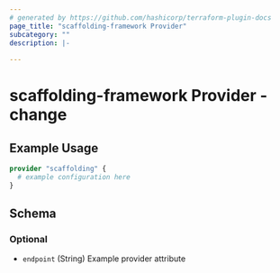 ```yaml
---
# generated by https://github.com/hashicorp/terraform-plugin-docs
page_title: "scaffolding-framework Provider"
subcategory: ""
description: |-
  
---
```


# scaffolding-framework Provider - change



## Example Usage

```terraform
provider "scaffolding" {
  # example configuration here
}
```

<!-- schema generated by tfplugindocs -->
## Schema

### Optional

- `endpoint` (String) Example provider attribute
